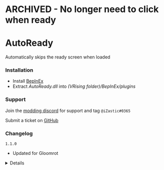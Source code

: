 # ARCHIVED - No longer need to click when ready

# AutoReady
Automatically skips the ready screen when loaded

### Installation
- Install [BepInEx](https://v-rising.thunderstore.io/package/BepInEx/BepInExPack_V_Rising/)
- Extract _AutoReady.dll_ into _(VRising folder)/BepInEx/plugins_

### Support
Join the [modding discord](https://vrisingmods.com/discord) for support and tag `@iZastic#0365`

Submit a ticket on [GitHub](https://github.com/iZastic/vrising-autoready/issues)

### Changelog
`1.1.0`
- Updated for Gloomrot

<details>

`1.0.1`
- Forgot to remove logging

`1.0.0`
- Initial upload

</details>
